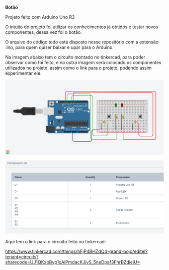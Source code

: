 **Botão**

Projeto feito com Arduino Uno R3

O intuito do projeto foi utilizar os conhecimentos já obtidos e testar novos componentes, dessa vez foi o botão.

O arquivo do código todo está disposto nesse repositório com a extensão .ino, para quem quiser baixar e upar para o Arduino.

Na imagem abaixo tem o circuito montado no tinkercad, para poder observar como foi feito, e na outra imagem será colocado os componentes utilizados no projeto, assim como o link para o projeto, podendo assim experimentar ele.

![Circuito Screenshot](https://github.com/SquirrelArteeDesign/Botao/blob/master/images/Circuito.png)

![Componenetes Screenshot](https://github.com/SquirrelArteeDesign/Botao/blob/master/images/Componentes.png)


Aqui tem o link para o circuito feito no tinkercad:

https://www.tinkercad.com/things/hFjP4BHZdQ4-grand-bojo/editel?tenant=circuits?sharecode=UJ1QKxbByp1xAiPmdacKJjvS_5neDpaf3FhrBZdieiU=
